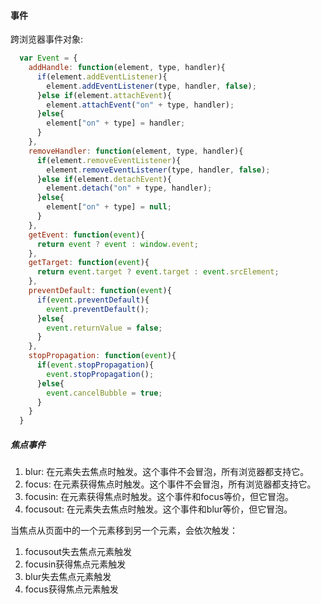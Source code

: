#### 事件
跨浏览器事件对象:
```javascript
  var Event = {
    addHandle: function(element, type, handler){
      if(element.addEventListener){
        element.addEventListener(type, handler, false);
      }else if(element.attachEvent){
        element.attachEvent("on" + type, handler);
      }else{
        element["on" + type] = handler;
      }
    },
    removeHandler: function(element, type, handler){
      if(element.removeEventListener){
        element.removeEventListener(type, handler, false);
      }else if(element.detachEvent){
        element.detach("on" + type, handler);
      }else{
        element["on" + type] = null;
      }
    },
    getEvent: function(event){
      return event ? event : window.event;
    },
    getTarget: function(event){
      return event.target ? event.target : event.srcElement;
    },
    preventDefault: function(event){
      if(event.preventDefault){
        event.preventDefault();
      }else{
        event.returnValue = false;
      }
    },
    stopPropagation: function(event){
      if(event.stopPropagation){
        event.stopPropagation();
      }else{
        event.cancelBubble = true;
      }
    }
  }
```
##### 焦点事件  
1. blur: 在元素失去焦点时触发。这个事件不会冒泡，所有浏览器都支持它。  
2. focus: 在元素获得焦点时触发。这个事件不会冒泡，所有浏览器都支持它。  
3. focusin: 在元素获得焦点时触发。这个事件和focus等价，但它冒泡。  
4. focusout: 在元素失去焦点时触发。这个事件和blur等价，但它冒泡。  

当焦点从页面中的一个元素移到另一个元素，会依次触发：  
1. focusout失去焦点元素触发    
2. focusin获得焦点元素触发     
3. blur失去焦点元素触发      
4. focus获得焦点元素触发    


